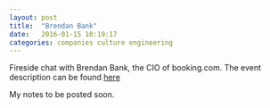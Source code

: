 ```yaml
---
layout: post
title:  "Brendan Bank"
date:   2016-01-15 10:19:17
categories: companies culture engineering
---
```


Fireside chat with Brendan Bank, the CIO of booking.com. The event description can be found [here](https://attending.io/events/fireside-chat-with-booking-com-cio-brandan-bank)

My notes to be posted soon.

